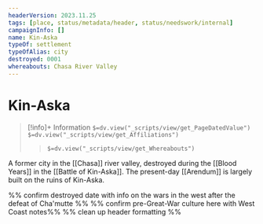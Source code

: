 ```yaml
---
headerVersion: 2023.11.25
tags: [place, status/metadata/header, status/needswork/internal]
campaignInfo: []
name: Kin-Aska
typeOf: settlement
typeOfAlias: city
destroyed: 0001
whereabouts: Chasa River Valley
---
```

# Kin-Aska
>[!info]+ Information
> `$=dv.view("_scripts/view/get_PageDatedValue")`
> `$=dv.view("_scripts/view/get_Affiliations")`
>> `$=dv.view("_scripts/view/get_Whereabouts")`

A former city in the [[Chasa]] river valley, destroyed during the [[Blood Years]] in the [[Battle of Kin-Aska]]. The present-day [[Arendum]] is largely built on the ruins of Kin-Aska.

%% confirm destroyed date with info on the wars in the west after the defeat of Cha'mutte %%
%% confirm pre-Great-War culture here with West Coast notes%%
%% clean up header formatting %%